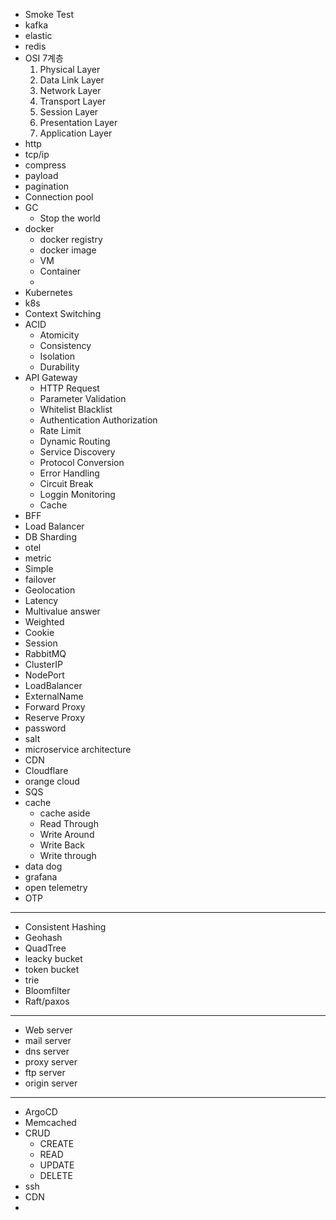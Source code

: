 - Smoke Test
- kafka
- elastic
- redis
- OSI 7계층
	1. Physical Layer
	2. Data Link Layer
	3. Network Layer
	4. Transport Layer
	5. Session Layer
	6. Presentation Layer
	7. Application Layer
- http
- tcp/ip
- compress
- payload
- pagination
- Connection pool
- GC
	- Stop the world
- docker
	- docker registry
	- docker image
	- VM
	- Container
	- 
- Kubernetes
- k8s
- Context Switching
- ACID
	- Atomicity
	- Consistency
	- Isolation
	- Durability
- API Gateway
	- HTTP Request
	- Parameter Validation
	- Whitelist Blacklist
	- Authentication Authorization
	- Rate Limit
	- Dynamic Routing
	- Service Discovery
	- Protocol Conversion
	- Error Handling
	- Circuit Break
	- Loggin Monitoring
	- Cache
- BFF
- Load Balancer
- DB Sharding
- otel
- metric
- Simple
- failover
- Geolocation
- Latency
- Multivalue answer
- Weighted
- Cookie
- Session
- RabbitMQ
- ClusterIP
- NodePort
- LoadBalancer
- ExternalName
- Forward Proxy
- Reserve Proxy
- password
- salt
- microservice architecture
- CDN
- Cloudflare
- orange cloud
- SQS
- cache
	- cache aside
	- Read Through
	- Write Around
	- Write Back
	- Write through
- data dog
- grafana
- open telemetry
- OTP
---
- Consistent Hashing
- Geohash
- QuadTree
- leacky bucket
- token bucket
- trie
- Bloomfilter
- Raft/paxos
---
- Web server
- mail server
- dns server
- proxy server
- ftp server 
- origin server
---
- ArgoCD
- Memcached
- CRUD
	- CREATE
	- READ
	- UPDATE
	- DELETE
- ssh
- CDN
- 